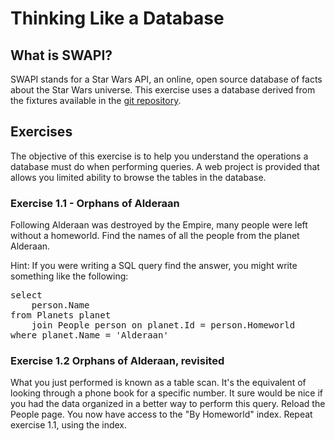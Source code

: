 # Thinking Like a Database

## What is SWAPI?

SWAPI stands for a Star Wars API, an online, open source database of facts about the Star Wars universe. This exercise uses a database derived from the fixtures available in the [git repository](https://github.com/phalt/swapi).

## Exercises

The objective of this exercise is to help you understand the operations a database must do when performing queries. A web project is provided that allows you limited ability to browse the tables in the database.

### Exercise 1.1 - Orphans of Alderaan

Following Alderaan was destroyed by the Empire, many people were left without a homeworld. Find the names of all the people from the planet Alderaan.

Hint: If you were writing a SQL query find the answer, you might write something like the following:

<pre>
select 
    person.Name
from Planets planet
    join People person on planet.Id = person.Homeworld
where planet.Name = 'Alderaan'
</pre>

### Exercise 1.2 Orphans of Alderaan, revisited

What you just performed is known as a table scan. It's the equivalent of looking through a phone book for a specific number. It sure would be nice if you had the data organized in a better way to perform this query.
Reload the People page. You now have access to the "By Homeworld" index. Repeat exercise 1.1, using the index.
